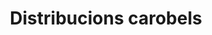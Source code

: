 ---
title: "Distribucions carobels"
url: /santa-coloma-de-gramenet/distribucions-carobels-avinguda-de-santa-coloma/
shop: cosméticos
---